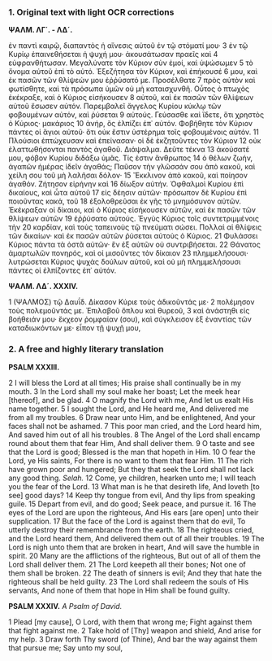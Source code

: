 ### 1. Original text with light OCR corrections

**ΨΑΛΜ. ΛΓ΄. - ΛΔ´.**

ἐν παντὶ καιρῷ, διαπαντὸς ἡ αἴνεσις αὐτοῦ ἐν τῷ στόματί μου·
3 ἐν τῷ Κυρίῳ ἐπαινεθήσεται ἡ ψυχή μου· ἀκουσάτωσαν πραεῖς καὶ
4 εὐφρανθήτωσαν. Μεγαλύνατε τὸν Κύριον σὺν ἐμοί, καὶ ὑψώσωμεν
5 τὸ ὄνομα αὐτοῦ ἐπὶ τὸ αὐτό. Ἐξεζήτησα τὸν Κύριον, καὶ ἐπήκουσέ
6 μου, καὶ ἐκ πασῶν τῶν θλίψεών μου ἐῤῥύσατό με. Προσέλθατε
7 πρὸς αὐτὸν καὶ φωτίσθητε, καὶ τὰ πρόσωπα ὑμῶν οὐ μὴ
καταισχυνθῆ. Οὗτος ὁ πτωχὸς ἐκέκραξε, καὶ ὁ Κύριος εἰσήκουσεν
8 αὐτοῦ, καὶ ἐκ πασῶν τῶν θλίψεων αὐτοῦ ἔσωσεν αὐτόν. Παρεμβαλεῖ
ἄγγελος Κυρίου κύκλῳ τῶν φοβουμένων αὐτόν, καὶ ῥύσεται
9 αὐτούς. Γεύσασθε καὶ ἴδετε, ὅτι χρηστὸς ὁ Κύριος· μακάριος
10 ἀνήρ, ὃς ἐλπίζει ἐπ᾿ αὐτόν. Φοβήθητε τὸν Κύριον πάντες οἱ
ἅγιοι αὐτοῦ· ὅτι οὐκ ἔστιν ὑστέρημα τοῖς φοβουμένοις αὐτόν.
11 Πλούσιοι ἐπτώχευσαν καὶ ἐπείνασαν· οἱ δὲ ἐκζητοῦντες τὸν Κύριον
12 οὐκ ἐλαττωθήσονται παντὸς ἀγαθοῦ. Διάψαλμα. Δεῦτε τέκνα
13 ἀκούσατέ μου, φόβον Κυρίου διδάξω ὑμᾶς. Τίς ἐστιν ἄνθρωπος
14 ὁ θέλων ζωήν, ἀγαπῶν ἡμέρας ἰδεῖν ἀγαθάς; Παῦσον τὴν
γλῶσσάν σου ἀπὸ κακοῦ, καὶ χείλη σου τοῦ μὴ λαλῆσαι δόλον·
15 Ἔκκλινον ἀπὸ κακοῦ, καὶ ποίησον ἀγαθόν. Ζήτησον εἰρήνην καὶ
16 δίωξον αὐτήν. Ὀφθαλμοὶ Κυρίου ἐπὶ δικαίους, καὶ ὦτα αὐτοῦ
17 εἰς δέησιν αὐτῶν· πρόσωπον δὲ Κυρίου ἐπὶ ποιοῦντας κακά, τοῦ
18 ἐξολοθρεῦσαι ἐκ γῆς τὸ μνημόσυνον αὐτῶν. Ἐκέκραξαν οἱ δίκαιοι,
καὶ ὁ Κύριος εἰσήκουσεν αὐτῶν, καὶ ἐκ πασῶν τῶν θλίψεων αὐτῶν
19 ἐῤῥύσατο αὐτούς. Ἐγγὺς Κύριος τοῖς συντετριμμένοις τὴν
20 καρδίαν, καὶ τοὺς ταπεινοὺς τῷ πνεύματι σώσει. Πολλαὶ αἱ θλίψεις
τῶν δικαίων· καὶ ἐκ πασῶν αὐτῶν ῥύσεται αὐτοὺς ὁ Κύριος.
21 Φυλάσσει Κύριος πάντα τὰ ὀστᾶ αὐτῶν· ἓν ἐξ αὐτῶν οὐ συντριβήσεται.
22 Θάνατος ἁμαρτωλῶν πονηρός, καὶ οἱ μισοῦντες τὸν δίκαιον
23 πλημμελήσουσι· λυτρώσεται Κύριος ψυχὰς δούλων αὐτοῦ,
καὶ οὐ μὴ πλημμελήσουσι πάντες οἱ ἐλπίζοντες ἐπ᾿ αὐτόν.

**ΨΑΛΜ. ΛΔ´. XXXIV.**

1 (ΨΑΛΜΟΣ) τῷ Δαυΐδ. Δίκασον Κύριε τοὺς ἀδικοῦντάς με·
2 πολέμησον τοὺς πολεμοῦντάς με. Ἐπιλαβοῦ ὅπλου καὶ θυρεοῦ,
3 καὶ ἀνάστηθι εἰς βοήθειάν μου· ἔκχεον ῥομφαίαν (σου), καὶ σύγκλεισον
ἐξ ἐναντίας τῶν καταδιωκόντων με· εἶπον τῇ ψυχῇ μου,

### 2. A free and highly literary translation

**PSALM XXXIII.**

2 I will bless the Lord at all times;
His praise shall continually be in my mouth.
3 In the Lord shall my soul make her boast;
Let the meek hear [thereof], and be glad.
4 O magnify the Lord with me,
And let us exalt His name together.
5 I sought the Lord, and He heard me,
And delivered me from all my troubles.
6 Draw near unto Him, and be enlightened,
And your faces shall not be ashamed.
7 This poor man cried, and the Lord heard him,
And saved him out of all his troubles.
8 The Angel of the Lord shall encamp round about them that fear Him,
And shall deliver them.
9 O taste and see that the Lord is good;
Blessed is the man that hopeth in Him.
10 O fear the Lord, ye His saints,
For there is no want to them that fear Him.
11 The rich have grown poor and hungered;
But they that seek the Lord shall not lack any good thing. *Selah.*
12 Come, ye children, hearken unto me;
I will teach you the fear of the Lord.
13 What man is he that desireth life,
And loveth [to see] good days?
14 Keep thy tongue from evil,
And thy lips from speaking guile.
15 Depart from evil, and do good;
Seek peace, and pursue it.
16 The eyes of the Lord are upon the righteous,
And His ears [are open] unto their supplication.
17 But the face of the Lord is against them that do evil,
To utterly destroy their remembrance from the earth.
18 The righteous cried, and the Lord heard them,
And delivered them out of all their troubles.
19 The Lord is nigh unto them that are broken in heart,
And will save the humble in spirit.
20 Many are the afflictions of the righteous,
But out of all of them the Lord shall deliver them.
21 The Lord keepeth all their bones;
Not one of them shall be broken.
22 The death of sinners is evil;
And they that hate the righteous shall be held guilty.
23 The Lord shall redeem the souls of His servants,
And none of them that hope in Him shall be found guilty.

**PSALM XXXIV.**
*A Psalm of David.*

1 Plead [my cause], O Lord, with them that wrong me;
Fight against them that fight against me.
2 Take hold of [Thy] weapon and shield,
And arise for my help.
3 Draw forth Thy sword (of Thine),
And bar the way against them that pursue me;
Say unto my soul,